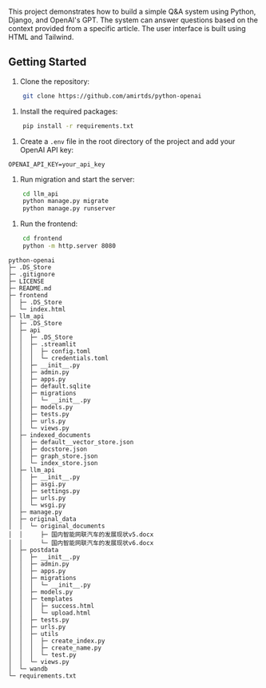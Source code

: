 This project demonstrates how to build a simple Q&A system using Python, Django, and OpenAI's GPT. The system can answer questions based on the context provided from a specific article. The user interface is built using HTML and Tailwind.

## Getting Started
1. Clone the repository:

```bash
    git clone https://github.com/amirtds/python-openai
```

1. Install the required packages:
    
```bash
    pip install -r requirements.txt
```

1. Create a `.env` file in the root directory of the project and add your OpenAI API key:

```
OPENAI_API_KEY=your_api_key
```

1. Run migration and start the server:

```bash
    cd llm_api
    python manage.py migrate
    python manage.py runserver
```

1. Run the frontend:

```bash
    cd frontend
    python -m http.server 8080
```
```
python-openai
├─ .DS_Store
├─ .gitignore
├─ LICENSE
├─ README.md
├─ frontend
│  ├─ .DS_Store
│  └─ index.html
├─ llm_api
│  ├─ .DS_Store
│  ├─ api
│  │  ├─ .DS_Store
│  │  ├─ .streamlit
│  │  │  ├─ config.toml
│  │  │  └─ credentials.toml
│  │  ├─ __init__.py
│  │  ├─ admin.py
│  │  ├─ apps.py
│  │  ├─ default.sqlite
│  │  ├─ migrations
│  │  │  └─ __init__.py
│  │  ├─ models.py
│  │  ├─ tests.py
│  │  ├─ urls.py
│  │  └─ views.py
│  ├─ indexed_documents
│  │  ├─ default__vector_store.json
│  │  ├─ docstore.json
│  │  ├─ graph_store.json
│  │  └─ index_store.json
│  ├─ llm_api
│  │  ├─ __init__.py
│  │  ├─ asgi.py
│  │  ├─ settings.py
│  │  ├─ urls.py
│  │  └─ wsgi.py
│  ├─ manage.py
│  ├─ original_data
│  │  └─ original_documents
│  │     ├─ 国内智能网联汽车的发展现状v5.docx
│  │     └─ 国内智能网联汽车的发展现状v6.docx
│  ├─ postdata
│  │  ├─ __init__.py
│  │  ├─ admin.py
│  │  ├─ apps.py
│  │  ├─ migrations
│  │  │  └─ __init__.py
│  │  ├─ models.py
│  │  ├─ templates
│  │  │  ├─ success.html
│  │  │  └─ upload.html
│  │  ├─ tests.py
│  │  ├─ urls.py
│  │  ├─ utils
│  │  │  ├─ create_index.py
│  │  │  ├─ create_name.py
│  │  │  └─ test.py
│  │  └─ views.py
│  └─ wandb
└─ requirements.txt

```